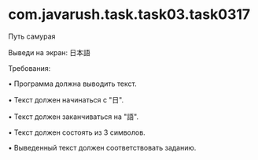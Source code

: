 # com.javarush.task.task03.task0317


Путь самурая

Выведи на экран: 日本語

Требования:

•	Программа должна выводить текст.

•	Текст должен начинаться с "日".

•	Текст должен заканчиваться на "語".

•	Текст должен состоять из 3 символов.

•	Выведенный текст должен соответствовать заданию.
